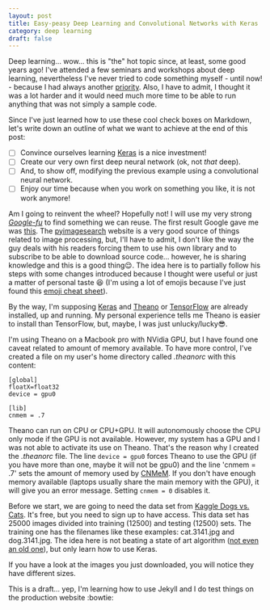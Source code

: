 ```yaml
---
layout: post
title: Easy-peasy Deep Learning and Convolutional Networks with Keras
category: deep learning
draft: false
---
```

Deep learning... wow... this is "the" hot topic since, at least, some good years ago! I've attended a few seminars and workshops about deep learning, nevertheless I've never tried to code something myself - until now! - because I had always another [priority](http://www.tastefullyoffensive.com/2013/09/the-12-types-of-procrastnators.html). Also, I have to admit, I thought it was a lot harder and it would need much more time to be able to run anything that was not simply a sample code.

Since I've just learned how to use these cool check boxes on Markdown, let's write down an outline of what we want to achieve at the end of this post:

- [ ] Convince ourselves learning [Keras](https://keras.io/) is a nice investment!
- [ ] Create our very own first deep neural network (ok, not *that* deep).
- [ ] And, to show off, modifying the previous example using a convolutional neural network.
- [ ] Enjoy our time because when you work on something you like, it is not work anymore!

Am I going to reinvent the wheel? Hopefully not! I will use my very strong [*Google-fu*](https://en.wiktionary.org/wiki/Google-fu) to find something we can reuse. The first result Google gave me was [this](http://www.pyimagesearch.com/2016/09/26/a-simple-neural-network-with-python-and-keras/). The [pyimagesearch](http://www.pyimagesearch.com) website is a very good source of things related to image processing, but, I'll have to admit, I don't like the way the guy deals with his readers forcing them to use his own library and to subscribe to be able to download source code... however, he is sharing knowledge and this is a good thing:relieved:. The idea here is to partially follow his steps with some changes introduced because I thought were useful or just a matter of personal taste :satisfied: (I'm using a lot of emojis because I've just found this [emoji cheat sheet](http://www.webpagefx.com/tools/emoji-cheat-sheet/)).

By the way, I'm supposing [Keras](https://keras.io/) and [Theano](http://deeplearning.net/software/theano/) or [TensorFlow](https://www.tensorflow.org/) are already installed, up and running. My personal experience tells me Theano is easier to install than TensorFlow, but, maybe, I was just unlucky/lucky:sunglasses:.

I'm using Theano on a Macbook pro with NVidia GPU, but I have found one caveat related to amount of memory available. To have more control, I've created a file on my user's home directory called *.theanorc* with this content:

```
[global]
floatX=float32
device = gpu0

[lib]
cnmem = .7
```

Theano can run on CPU or CPU+GPU. It will autonomously choose the CPU only mode if the GPU is not available. However, my system has a GPU and I was not able to activate its use on Theano. That's the reason why I created the *.theanorc* file. The line `device = gpu0` forces Theano to use the GPU (if you have more than one, maybe it will not be gpu0) and the line 'cnmem = .7' sets the amount of memory used by [CNMeM](http://deeplearning.net/software/theano/library/config.html#config.config.lib.cnmem). If you don't have enough memory available (laptops usually share the main memory with the GPU), it will give you an error message. Setting `cnmem = 0` disables it.

Before we start, we are going to need the data set from [Kaggle Dogs vs. Cats](https://www.kaggle.com/c/dogs-vs-cats). It's free, but you need to sign up to have access. This data set has 25000 images divided into training (12500) and testing (12500) sets. The training one has the filenames like these examples: cat.3141.jpg and dog.3141.jpg. The idea here is not beating a state of art algorithm ([not even an old one](http://xenon.stanford.edu/~pgolle/papers/dogcat.pdf)), but only learn how to use Keras.

If you have a look at the images you just downloaded, you will notice they have different sizes.


<div class="message">
  This is a draft... yep, I'm learning how to use Jekyll and I do test things on the production website :bowtie:
</div>
